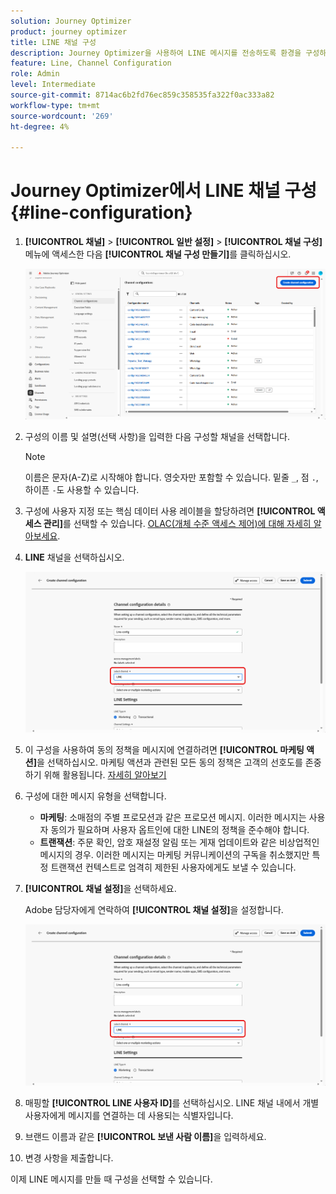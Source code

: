 ```yaml
---
solution: Journey Optimizer
product: journey optimizer
title: LINE 채널 구성
description: Journey Optimizer을 사용하여 LINE 메시지를 전송하도록 환경을 구성하는 방법 알아보기
feature: Line, Channel Configuration
role: Admin
level: Intermediate
source-git-commit: 8714ac6b2fd76ec859c358535fa322f0ac333a82
workflow-type: tm+mt
source-wordcount: '269'
ht-degree: 4%

---
```


# Journey Optimizer에서 LINE 채널 구성 {#line-configuration}

1. **[!UICONTROL 채널]** > **[!UICONTROL 일반 설정]** > **[!UICONTROL 채널 구성]** 메뉴에 액세스한 다음 **[!UICONTROL 채널 구성 만들기]**&#x200B;를 클릭하십시오.

   ![](assets/line-config-1.png)

1. 구성의 이름 및 설명(선택 사항)을 입력한 다음 구성할 채널을 선택합니다.

   >[!NOTE]
   >
   > 이름은 문자(A-Z)로 시작해야 합니다. 영숫자만 포함할 수 있습니다. 밑줄 `_`, 점 `.`, 하이픈 `-`도 사용할 수 있습니다.

1. 구성에 사용자 지정 또는 핵심 데이터 사용 레이블을 할당하려면 **[!UICONTROL 액세스 관리]**&#x200B;를 선택할 수 있습니다. [OLAC(개체 수준 액세스 제어)에 대해 자세히 알아보세요](../administration/object-based-access.md).

1. **LINE** 채널을 선택하십시오.

   ![](assets/line-config-2.png)

1. 이 구성을 사용하여 동의 정책을 메시지에 연결하려면 **[!UICONTROL 마케팅 액션]**&#x200B;을 선택하십시오. 마케팅 액션과 관련된 모든 동의 정책은 고객의 선호도를 존중하기 위해 활용됩니다. [자세히 알아보기](../action/consent.md#surface-marketing-actions)

1. 구성에 대한 메시지 유형을 선택합니다.

   * **마케팅**: 소매점의 주별 프로모션과 같은 프로모션 메시지. 이러한 메시지는 사용자 동의가 필요하며 사용자 옵트인에 대한 LINE의 정책을 준수해야 합니다.
   * **트랜잭션**: 주문 확인, 암호 재설정 알림 또는 게재 업데이트와 같은 비상업적인 메시지의 경우. 이러한 메시지는 마케팅 커뮤니케이션의 구독을 취소했지만 특정 트랜잭션 컨텍스트로 엄격히 제한된 사용자에게도 보낼 수 있습니다.

1. **[!UICONTROL 채널 설정]**&#x200B;을 선택하세요.

   Adobe 담당자에게 연락하여 **[!UICONTROL 채널 설정]**&#x200B;을 설정합니다.

   ![](assets/line-config-2.png)

1. 매핑할 **[!UICONTROL LINE 사용자 ID]**&#x200B;를 선택하십시오. LINE 채널 내에서 개별 사용자에게 메시지를 연결하는 데 사용되는 식별자입니다.

1. 브랜드 이름과 같은 **[!UICONTROL 보낸 사람 이름]**&#x200B;을 입력하세요.

1. 변경 사항을 제출합니다.

이제 LINE 메시지를 만들 때 구성을 선택할 수 있습니다.
